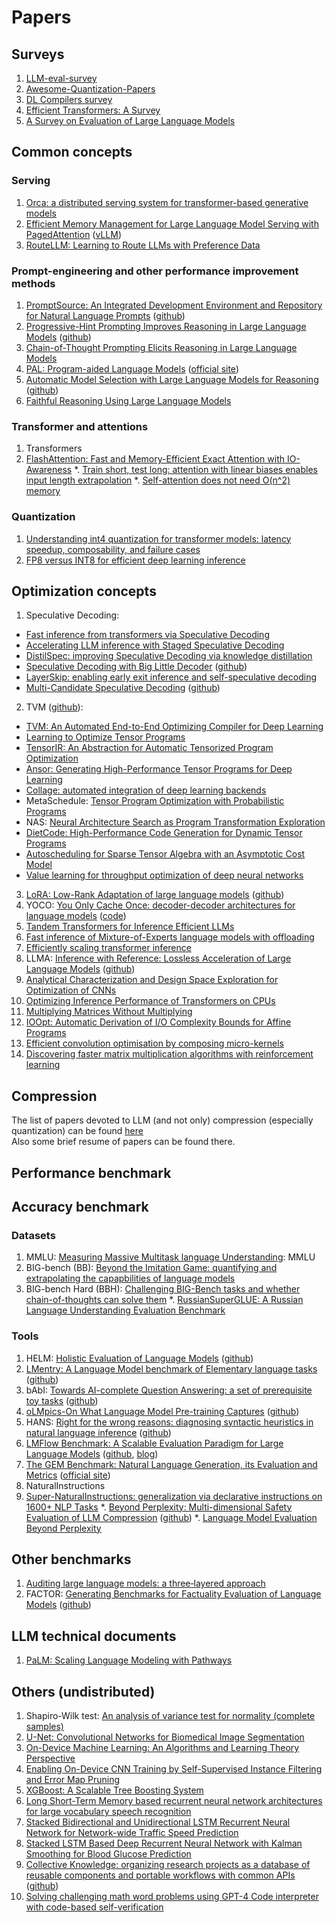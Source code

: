 # Papers

## Surveys
1. [LLM-eval-survey](https://github.com/MLGroupJLU/LLM-eval-survey)
2. [Awesome-Quantization-Papers](https://github.com/Zhen-Dong/Awesome-Quantization-Papers)
3. [DL Compilers survey](https://github.com/vvchernov/LLM_info/blob/main/papers/surveys/DL_compilers_survey.pdf)
4. [Efficient Transformers: A Survey](https://github.com/vvchernov/LLM_info/blob/main/papers/surveys/Efficient_transformers_survey.pdf)
5. [A Survey on Evaluation of Large Language Models](https://github.com/vvchernov/LLM_info/blob/main/papers/surveys/llm_eval_survey.pdf)

## Common concepts
### Serving
1. [Orca: a distributed serving system for transformer-based generative models](https://github.com/vvchernov/LLM_info/blob/main/papers/common/Orca.pdf)
2. [Efficient Memory Management for Large Language Model Serving with PagedAttention](https://github.com/vvchernov/LLM_info/blob/main/papers/common/PagedAttention.pdf) ([vLLM](https://github.com/vllm-project/vllm))
3. [RouteLLM: Learning to Route LLMs with Preference Data](https://github.com/vvchernov/LLM_info/blob/main/papers/common/RouteLLM.pdf)

### Prompt-engineering and other performance improvement methods
1. [PromptSource: An Integrated Development Environment and Repository for Natural Language Prompts]() ([github](https://github.com/bigscience-workshop/promptsource))
2. [Progressive-Hint Prompting Improves Reasoning in Large Language Models](https://github.com/vvchernov/LLM_info/blob/main/papers/common/PHP.pdf) ([github](https://github.com/chuanyang-Zheng/Progressive-Hint))
3. [Chain-of-Thought Prompting Elicits Reasoning in Large Language Models]()
4. [PAL: Program-aided Language Models]() ([official site](https://reasonwithpal.com/))
5. [Automatic Model Selection with Large Language Models for Reasoning]() ([github](https://github.com/XuZhao0/Model-Selection-Reasoning))
6. [Faithful Reasoning Using Large Language Models]()

### Transformer and attentions
1. Transformers
2. [FlashAttention: Fast and Memory-Efficient Exact Attention with IO-Awareness](https://github.com/vvchernov/LLM_info/blob/main/papers/common/flash_attn.pdf)
*. [Train short, test long: attention with linear biases enables input length extrapolation]()
*. [Self-attention does not need O(n^2) memory]()

### Quantization
1. [Understanding int4 quantization for transformer models: latency speedup, composability, and failure cases](https://github.com/vvchernov/LLM_info/blob/main/papers/common/Int4_quantization.pdf)
2. [FP8 versus INT8 for efficient deep learning inference](https://github.com/vvchernov/LLM_info/blob/main/papers/common/fp8_vs_int8.pdf)

## Optimization concepts
1. Speculative Decoding:
 - [Fast inference from transformers via Speculative Decoding](https://github.com/vvchernov/LLM_info/blob/main/papers/optimization/speculative_decoding/speculative_decoding.pdf)
 - [Accelerating LLM inference with Staged Speculative Decoding](https://github.com/vvchernov/LLM_info/blob/main/papers/optimization/speculative_decoding/speculative_decoding_staged.pdf)
 - [DistilSpec: improving Speculative Decoding via knowledge distillation](https://github.com/vvchernov/LLM_info/blob/main/papers/optimization/speculative_decoding/speculative_decoding_distillation.pdf)
 - [Speculative Decoding with Big Little Decoder](https://github.com/vvchernov/LLM_info/blob/main/papers/optimization/speculative_decoding/speculative_decoding_big_little_decoder.pdf) ([github](https://github.com/kssteven418/BigLittleDecoder))
 - [LayerSkip: enabling early exit inference and self-speculative decoding](https://github.com/vvchernov/LLM_info/blob/main/papers/optimization/speculative_decoding/speculative_decoding_layer_skip.pdf)
 - [Multi-Candidate Speculative Decoding](https://github.com/vvchernov/LLM_info/blob/main/papers/optimization/speculative_decoding/speculative_decoding_multi_candidate.pdf) ([github](https://github.com/NJUNLP/MCSD))
2. TVM ([github](https://github.com/apache/tvm)):
 - [TVM: An Automated End-to-End Optimizing Compiler for Deep Learning](https://github.com/vvchernov/LLM_info/blob/main/papers/optimization/tvm/tvm.pdf)
 - [Learning to Optimize Tensor Programs](https://github.com/vvchernov/LLM_info/blob/main/papers/optimization/tvm/learning_to_optimize.pdf)
 - [TensorIR: An Abstraction for Automatic Tensorized Program Optimization](https://github.com/vvchernov/LLM_info/blob/main/papers/optimization/tvm/tir.pdf)
 - [Ansor: Generating High-Performance Tensor Programs for Deep Learning](https://github.com/vvchernov/LLM_info/blob/main/papers/optimization/tvm/ansor.pdf)
 - [Collage: automated integration of deep learning backends](https://github.com/vvchernov/LLM_info/blob/main/papers/optimization/tvm/collage.pdf)
 - MetaSchedule: [Tensor Program Optimization with Probabilistic Programs](https://github.com/vvchernov/LLM_info/blob/main/papers/optimization/tvm/metaschedule.pdf)
 - NAS: [Neural Architecture Search as Program Transformation Exploration](https://github.com/vvchernov/LLM_info/blob/main/papers/optimization/tvm/NAS.pdf)
 - [DietCode: High-Performance Code Generation for Dynamic Tensor Programs](https://github.com/vvchernov/LLM_info/blob/main/papers/optimization/tvm/DietCode.pdf)
 - [Autoscheduling for Sparse Tensor Algebra with an Asymptotic Cost Model](https://github.com/vvchernov/LLM_info/blob/main/papers/optimization/tvm/autoscheduling_sparse_tensors.pdf)
 - [Value learning for throughput optimization of deep neural networks](https://github.com/vvchernov/LLM_info/blob/main/papers/optimization/tvm/throughput_optimization.pdf)
3. [LoRA: Low-Rank Adaptation of large language models](https://github.com/vvchernov/LLM_info/blob/main/papers/optimization/LoRA.pdf) ([github](https://github.com/microsoft/LoRA))
4. YOCO: [You Only Cache Once: decoder-decoder architectures for language models](https://github.com/vvchernov/LLM_info/blob/main/papers/optimization/yoco.pdf) ([code](https://aka.ms/YOCO))
5. [Tandem Transformers for Inference Efficient LLMs](https://github.com/vvchernov/LLM_info/blob/main/papers/optimization/tandem_transformers.pdf)
6. [Fast inference of Mixture-of-Experts language models with offloading](https://github.com/vvchernov/LLM_info/blob/main/papers/optimization/MoE_fast_inference.pdf)
7. [Efficiently scaling transformer inference](https://github.com/vvchernov/LLM_info/blob/main/papers/optimization/efficiently_scaling.pdf)
8. LLMA: [Inference with Reference: Lossless Acceleration of Large Language Models](https://github.com/vvchernov/LLM_info/blob/main/papers/optimization/LLMA.pdf) ([github](https://github.com/microsoft/unilm))
9. [Analytical Characterization and Design Space Exploration for Optimization of CNNs](https://github.com/vvchernov/LLM_info/blob/main/papers/optimization/optimization_design_space_exploration.pdf)
10. [Optimizing Inference Performance of Transformers on CPUs](https://github.com/vvchernov/LLM_info/blob/main/papers/optimization/cpu_inference_optimizing.pdf)
11. [Multiplying Matrices Without Multiplying](https://github.com/vvchernov/LLM_info/blob/main/papers/optimization/matmul_without_multiplying.pdf)
12. [IOOpt: Automatic Derivation of I/O Complexity Bounds for Affine Programs]()
13. [Efficient convolution optimisation by composing micro-kernels]()
14. [Discovering faster matrix multiplication algorithms with reinforcement learning]()

## Compression
The list of papers devoted to LLM (and not only) compression (especially quantization) can be found [here](https://github.com/vvchernov/LLM_info/blob/main/papers/compression/README.md)<br />
Also some brief resume of papers can be found there.

## Performance benchmark

## Accuracy benchmark
### Datasets
1. MMLU: [Measuring Massive Multitask language Understanding](https://github.com/vvchernov/LLM_info/blob/main/papers/benchmark/Accuracy/datasets/MMLU.pdf): MMLU
2. BIG-bench (BB): [Beyond the Imitation Game: quantifying and extrapolating the capapbilities of language models](https://github.com/vvchernov/LLM_info/blob/main/papers/benchmark/Accuracy/datasets/BigBench.pdf)
3. BIG-bench Hard (BBH): [Challenging BIG-Bench tasks and whether chain-of-thoughts can solve them](https://github.com/vvchernov/LLM_info/blob/main/papers/benchmark/Accuracy/datasets/BigBenchHard.pdf)
*. [RussianSuperGLUE: A Russian Language Understanding Evaluation Benchmark](https://github.com/vvchernov/LLM_info/blob/main/papers/benchmark/Accuracy/datasets/russian_super_glue.pdf)

### Tools
1. HELM: [Holistic Evaluation of Language Models](https://github.com/vvchernov/LLM_info/blob/main/papers/benchmark/Accuracy/HELM.pdf) ([github](https://github.com/stanford-crfm/helm))
2. [LMentry: A Language Model benchmark of Elementary language tasks](https://github.com/vvchernov/LLM_info/blob/main/papers/benchmark/Accuracy/tools/LMentry.pdf) ([github](https://github.com/aviaefrat/lmentry))
3. bAbI: [Towards AI-complete Question Answering: a set of prerequisite toy tasks](https://github.com/vvchernov/LLM_info/blob/main/papers/benchmark/Accuracy/tools/bAbI.pdf) ([github](https://github.com/facebookarchive/bAbI-tasks))
4. [oLMpics-On What Language Model Pre-training Captures](https://github.com/vvchernov/LLM_info/blob/main/papers/benchmark/Accuracy/tools/oLMpics.pdf) ([github](https://github.com/alontalmor/oLMpics))
5. HANS: [Right for the wrong reasons: diagnosing syntactic heuristics in natural language inference](https://github.com/vvchernov/LLM_info/blob/main/papers/benchmark/Accuracy/tools/HANS.pdf) ([github](https://github.com/tommccoy1/hans))
6. [LMFlow Benchmark: A Scalable Evaluation Paradigm for Large Language Models]() ([github](https://github.com/OptimalScale/LMFlow), [blog](https://blog.gopenai.com/lmflow-benchmark-an-automatic-evaluation-framework-for-open-source-llms-ef5c6f142418))
7. [The GEM Benchmark: Natural Language Generation, its Evaluation and Metrics]() ([official site](https://gem-benchmark.com/))
8. NaturalInstructions
9. [Super-NaturalInstructions: generalization via declarative instructions on 1600+ NLP Tasks]()
*. [Beyond Perplexity: Multi-dimensional Safety Evaluation of LLM Compression](https://github.com/vvchernov/LLM_info/blob/main/papers/benchmark/Accuracy/tools/beyond_perplexity_safety_eval.pdf) ([github](https://github.com/zhichaoxu-shufe/beyond-perplexity-compression-safety-eval))
*. [Language Model Evaluation Beyond Perplexity](https://github.com/vvchernov/LLM_info/blob/main/papers/benchmark/Accuracy/tools/eval_beyond_perplexity.pdf)

## Other benchmarks
1. [Auditing large language models: a three‑layered approach]()
2. FACTOR: [Generating Benchmarks for Factuality Evaluation of Language Models]() ([github](https://github.com/AI21Labs/factor))

## LLM technical documents
1. [PaLM: Scaling Language Modeling with Pathways](https://github.com/vvchernov/LLM_info/blob/main/papers/llms/PaLM.pdf)

## Others (undistributed)
1. Shapiro-Wilk test: [An analysis of variance test for normality (complete samples)]()
2. [U-Net: Convolutional Networks for Biomedical Image Segmentation]()
3. [On-Device Machine Learning: An Algorithms and Learning Theory Perspective]()
4. [Enabling On-Device CNN Training by Self-Supervised Instance Filtering and Error Map Pruning]()
5. [XGBoost: A Scalable Tree Boosting System]()
6. [Long Short-Term Memory based recurrent neural network architectures for large vocabulary speech recognition]()
7. [Stacked Bidirectional and Unidirectional LSTM Recurrent Neural Network for Network-wide Traffic Speed Prediction]()
8. [Stacked LSTM Based Deep Recurrent Neural Network with Kalman Smoothing for Blood Glucose Prediction]()
9. [Collective Knowledge: organizing research projects as a database of reusable components and portable workflows with common APIs]() ([github](https://github.com/mlcommons/ck))
10. [Solving challenging math word problems using GPT-4 Code interpreter with code-based self-verification]()
